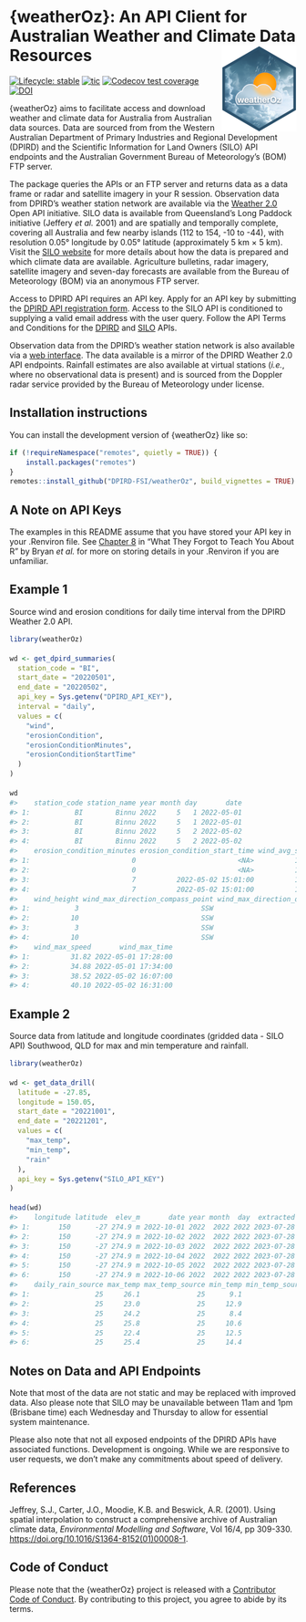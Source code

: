 
<!-- README.md is generated from README.Rmd. Please edit that file -->

# {weatherOz}: An API Client for Australian Weather and Climate Data Resources <img src="man/figures/logo.png" align="right" />

<!-- badges: start -->

[![Lifecycle:
stable](https://img.shields.io/badge/lifecycle-stable-green.svg)](https://lifecycle.r-lib.org/articles/stages.html#stable)
[![tic](https://github.com/DPIRD-FSI/weatherOz/workflows/tic/badge.svg?branch=main)](https://github.com/DPIRD-FSI/weatherOz/actions)
[![Codecov test
coverage](https://codecov.io/gh/DPIRD-FSI/weatherOz/branch/main/graph/badge.svg)](https://app.codecov.io/gh/DPIRD-FSI/weatherOz?branch=main)
[![DOI](https://zenodo.org/badge/613750527.svg)](https://zenodo.org/badge/latestdoi/613750527)
<!-- badges: end -->

{weatherOz} aims to facilitate access and download weather and climate
data for Australia from Australian data sources. Data are sourced from
from the Western Australian Department of Primary Industries and
Regional Development (DPIRD) and the Scientific Information for Land
Owners (SILO) API endpoints and the Australian Government Bureau of
Meteorology’s (BOM) FTP server.

The package queries the APIs or an FTP server and returns data as a data
frame or radar and satellite imagery in your R session. Observation data
from DPIRD’s weather station network are available via the [Weather
2.0](https://www.agric.wa.gov.au/weather-api-20) Open API initiative.
SILO data is available from Queensland’s Long Paddock initiative
(Jeffery *et al.* 2001) and are spatially and temporally complete,
covering all Australia and few nearby islands (112 to 154, -10 to -44),
with resolution 0.05° longitude by 0.05° latitude (approximately 5 km ×
5 km). Visit the [SILO
website](https://siloapi.longpaddock.qld.gov.au/silo/) for more details
about how the data is prepared and which climate data are available.
Agriculture bulletins, radar imagery, satellite imagery and seven-day
forecasts are available from the Bureau of Meteorology (BOM) via an
anonymous FTP server.

Access to DPIRD API requires an API key. Apply for an API key by
submitting the [DPIRD API registration
form](https://www.agric.wa.gov.au/form/dpird-api-registration). Access
to the SILO API is conditioned to supplying a valid email address with
the user query. Follow the API Terms and Conditions for the
[DPIRD](https://www.agric.wa.gov.au/apis/api-terms-and-conditions) and
[SILO](https://siloapi.longpaddock.qld.gov.au/silo/about/access-data/)
APIs.

Observation data from the DPIRD’s weather station network is also
available via a [web interface](https://weather.agric.wa.gov.au). The
data available is a mirror of the DPIRD Weather 2.0 API endpoints.
Rainfall estimates are also available at virtual stations (*i.e.*, where
no observational data is present) and is sourced from the Doppler radar
service provided by the Bureau of Meteorology under license.

## Installation instructions

You can install the development version of {weatherOz} like so:

``` r
if (!requireNamespace("remotes", quietly = TRUE)) {
    install.packages("remotes")
}
remotes::install_github("DPIRD-FSI/weatherOz", build_vignettes = TRUE)
```

## A Note on API Keys

The examples in this README assume that you have stored your API key in
your .Renviron file. See [Chapter
8](https://rstats.wtf/r-startup.html#renviron) in “What They Forgot to
Teach You About R” by Bryan *et al.* for more on storing details in your
.Renviron if you are unfamiliar.

## Example 1

Source wind and erosion conditions for daily time interval from the
DPIRD Weather 2.0 API.

``` r
library(weatherOz)

wd <- get_dpird_summaries(
  station_code = "BI",
  start_date = "20220501",
  end_date = "20220502",
  api_key = Sys.getenv("DPIRD_API_KEY"),
  interval = "daily",
  values = c(
    "wind",
    "erosionCondition",
    "erosionConditionMinutes",
    "erosionConditionStartTime"
  )
)

wd
#>    station_code station_name year month day       date
#> 1:           BI        Binnu 2022     5   1 2022-05-01
#> 2:           BI        Binnu 2022     5   1 2022-05-01
#> 3:           BI        Binnu 2022     5   2 2022-05-02
#> 4:           BI        Binnu 2022     5   2 2022-05-02
#>    erosion_condition_minutes erosion_condition_start_time wind_avg_speed
#> 1:                         0                         <NA>          10.85
#> 2:                         0                         <NA>          15.57
#> 3:                         7          2022-05-02 15:01:00          13.06
#> 4:                         7          2022-05-02 15:01:00          17.70
#>    wind_height wind_max_direction_compass_point wind_max_direction_degrees
#> 1:           3                              SSW                        200
#> 2:          10                              SSW                        194
#> 3:           3                              SSW                        205
#> 4:          10                              SSW                        193
#>    wind_max_speed       wind_max_time
#> 1:          31.82 2022-05-01 17:28:00
#> 2:          34.88 2022-05-01 17:34:00
#> 3:          38.52 2022-05-02 16:07:00
#> 4:          40.10 2022-05-02 16:31:00
```

## Example 2

Source data from latitude and longitude coordinates (gridded data - SILO
API) Southwood, QLD for max and min temperature and rainfall.

``` r
library(weatherOz)

wd <- get_data_drill(
  latitude = -27.85,
  longitude = 150.05,
  start_date = "20221001",
  end_date = "20221201",
  values = c(
    "max_temp",
    "min_temp",
    "rain"
  ),
  api_key = Sys.getenv("SILO_API_KEY")
)

head(wd)
#>    longitude latitude  elev_m       date year month  day  extracted daily_rain
#> 1:       150      -27 274.9 m 2022-10-01 2022  2022 2022 2023-07-28        0.0
#> 2:       150      -27 274.9 m 2022-10-02 2022  2022 2022 2023-07-28        0.0
#> 3:       150      -27 274.9 m 2022-10-03 2022  2022 2022 2023-07-28        0.8
#> 4:       150      -27 274.9 m 2022-10-04 2022  2022 2022 2023-07-28        1.0
#> 5:       150      -27 274.9 m 2022-10-05 2022  2022 2022 2023-07-28        0.0
#> 6:       150      -27 274.9 m 2022-10-06 2022  2022 2022 2023-07-28        0.0
#>    daily_rain_source max_temp max_temp_source min_temp min_temp_source
#> 1:                25     26.1              25      9.1              25
#> 2:                25     23.0              25     12.9              25
#> 3:                25     24.2              25      8.4              25
#> 4:                25     25.8              25     10.6              25
#> 5:                25     22.4              25     12.5              25
#> 6:                25     25.4              25     14.4              25
```

## Notes on Data and API Endpoints

Note that most of the data are not static and may be replaced with
improved data. Also please note that SILO may be unavailable between
11am and 1pm (Brisbane time) each Wednesday and Thursday to allow for
essential system maintenance.

Please also note that not all exposed endpoints of the DPIRD APIs have
associated functions. Development is ongoing. While we are responsive to
user requests, we don’t make any commitments about speed of delivery.

## References

Jeffrey, S.J., Carter, J.O., Moodie, K.B. and Beswick, A.R. (2001).
Using spatial interpolation to construct a comprehensive archive of
Australian climate data, *Environmental Modelling and Software*, Vol
16/4, pp 309-330. <https://doi.org/10.1016/S1364-8152(01)00008-1>.

## Code of Conduct

Please note that the {weatherOz} project is released with a [Contributor
Code of
Conduct](https://contributor-covenant.org/version/2/0/CODE_OF_CONDUCT.html).
By contributing to this project, you agree to abide by its terms.
